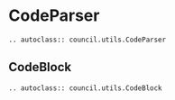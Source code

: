 # CodeParser

```{eval-rst}
.. autoclass:: council.utils.CodeParser
```

## CodeBlock

```{eval-rst}
.. autoclass:: council.utils.CodeBlock
```
